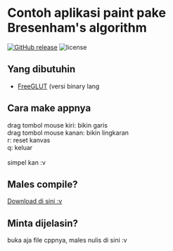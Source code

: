 # Contoh aplikasi paint pake Bresenham's algorithm
[![GitHub release](https://img.shields.io/github/release/Loli-Master/Bresenham-s-Raster-Algorithm.svg)](https://github.com/Loli-Master/Bresenham-s-Raster-Algorithm/releases/) ![license](https://img.shields.io/github/license/Loli-Master/Bresenham-s-Raster-Algorithm.svg)<br>
## Yang dibutuhin
- [FreeGLUT](http://freeglut.sourceforge.net/) (versi binary lang
## Cara make appnya<br>
drag tombol mouse kiri: bikin garis<br>
drag tombol mouse kanan: bikin lingkaran<br>
r: reset kanvas<br>
q: keluar<br>
<br>
simpel kan :v

## Males compile?
[Download di sini :v](https://github.com/Loli-Master/Bresenham-s-Raster-Algorithm/releases/)

## Minta dijelasin?
buka aja file cppnya, males nulis di sini :v
